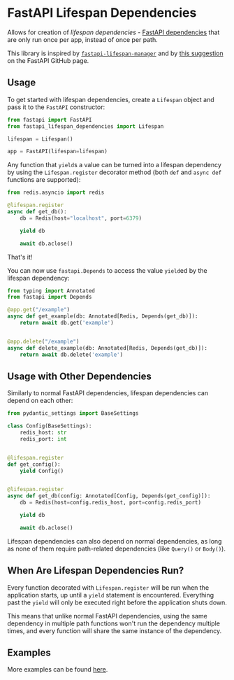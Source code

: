 # FastAPI Lifespan Dependencies

Allows for creation of _lifespan dependencies_ - [FastAPI dependencies] that are only run once per app, instead of once per path.

This library is inspired by [`fastapi-lifespan-manager`] and by [this suggestion][lifespan dependencies suggestion] on the FastAPI GitHub page.


## Usage

To get started with lifespan dependencies, create a `Lifespan` object and pass
it to the `FastAPI` constructor:

```python
from fastapi import FastAPI
from fastapi_lifespan_dependencies import Lifespan

lifespan = Lifespan()

app = FastAPI(lifespan=lifespan)
```

Any function that `yield`s a value can be turned into a lifespan dependency
by using the `Lifespan.register` decorator method
(both `def` and `async def` functions are supported):

```python
from redis.asyncio import redis

@lifespan.register
async def get_db():
    db = Redis(host="localhost", port=6379)

    yield db

    await db.aclose()
```

That's it!

You can now use `fastapi.Depends` to access the value `yield`ed by the lifespan dependency:

```python
from typing import Annotated
from fastapi import Depends

@app.get("/example")
async def get_example(db: Annotated[Redis, Depends(get_db)]):
    return await db.get('example')


@app.delete("/example")
async def delete_example(db: Annotated[Redis, Depends(get_db)]):
    return await db.delete('example')
```

## Usage with Other Dependencies

Similarly to normal FastAPI dependencies, lifespan dependencies can depend on each other:

```python
from pydantic_settings import BaseSettings

class Config(BaseSettings):
    redis_host: str
    redis_port: int


@lifespan.register
def get_config():
    yield Config()


@lifespan.register
async def get_db(config: Annotated[Config, Depends(get_config)]):
    db = Redis(host=config.redis_host, port=config.redis_port)

    yield db

    await db.aclose()
```

Lifespan dependencies can also depend on normal dependencies,
as long as none of them require path-related dependencies
(like `Query()` or `Body()`).

## When Are Lifespan Dependencies Run?

Every function decorated with `Lifespan.register` will be run when the application
starts, up until a `yield` statement is encountered.
Everything past the `yield` will only be executed right before the application shuts down.

This means that unlike normal FastAPI dependencies, using the same dependency
in multiple path functions won't run the dependency multiple times, and every
function will share the same instance of the dependency.

## Examples

More examples can be found [here](./examples/).


[FastAPI Dependencies]: https://fastapi.tiangolo.com/tutorial/dependencies/
[`fastapi-lifespan-manager`]: https://pypi.org/project/fastapi-lifespan-manager/
[lifespan dependencies suggestion]: https://github.com/tiangolo/fastapi/issues/617#issuecomment-1458443561
[FastAPI Lifespan]: https://fastapi.tiangolo.com/advanced/events/?h=even#lifespan
